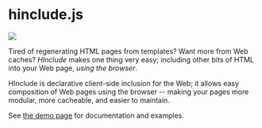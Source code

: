 # hinclude.js

<img src="https://secure.travis-ci.org/mnot/hinclude.png?branch=master">

Tired of regenerating HTML pages from templates? Want more from Web caches?
*HInclude* makes one thing very easy; including other bits of HTML into your
Web page, _using the browser_.

HInclude is declarative client-side inclusion for the Web; it allows easy
composition of Web pages using the browser -- making your pages more modular,
more cacheable, and easier to maintain. 

See [the demo page](http://mnot.github.com/hinclude/) for documentation and
examples.
